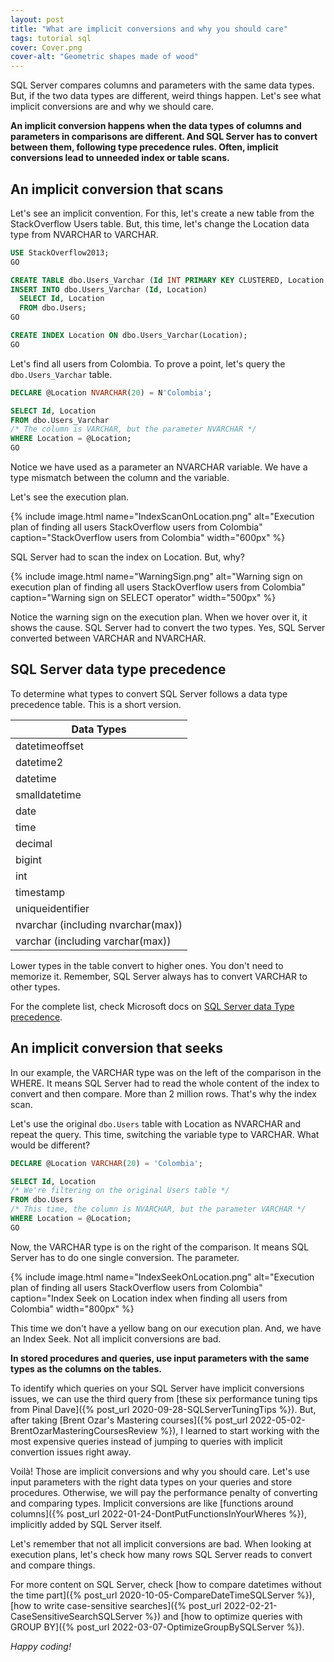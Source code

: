 ```yaml
---
layout: post
title: "What are implicit conversions and why you should care"
tags: tutorial sql
cover: Cover.png
cover-alt: "Geometric shapes made of wood"
---
```


SQL Server compares columns and parameters with the same data types. But, if the two data types are different, weird things happen. Let's see what implicit conversions are and why we should care.

**An implicit conversion happens when the data types of columns and parameters in comparisons are different. And SQL Server has to convert between them, following type precedence rules. Often, implicit conversions lead to unneeded index or table scans.**

## An implicit conversion that scans

Let's see an implicit convention. For this, let's create a new table from the StackOverflow Users table. But, this time, let's change the Location data type from NVARCHAR to VARCHAR.

```sql
USE StackOverflow2013;
GO

CREATE TABLE dbo.Users_Varchar (Id INT PRIMARY KEY CLUSTERED, Location VARCHAR(100));
INSERT INTO dbo.Users_Varchar (Id, Location)
  SELECT Id, Location
  FROM dbo.Users;
GO

CREATE INDEX Location ON dbo.Users_Varchar(Location);
GO
```

Let's find all users from Colombia. To prove a point, let's query the `dbo.Users_Varchar` table.

```sql
DECLARE @Location NVARCHAR(20) = N'Colombia';

SELECT Id, Location
FROM dbo.Users_Varchar
/* The column is VARCHAR, but the parameter NVARCHAR */
WHERE Location = @Location;
GO
```

Notice we have used as a parameter an NVARCHAR variable. We have a type mismatch between the column and the variable.

Let's see the execution plan.

{% include image.html name="IndexScanOnLocation.png" alt="Execution plan of finding all users StackOverflow users from Colombia" caption="StackOverflow users from Colombia" width="600px" %}

SQL Server had to scan the index on Location. But, why?

{% include image.html name="WarningSign.png" alt="Warning sign on execution plan of finding all users StackOverflow users from Colombia" caption="Warning sign on SELECT operator" width="500px" %}

Notice the warning sign on the execution plan. When we hover over it, it shows the cause. SQL Server had to convert the two types. Yes, SQL Server converted between VARCHAR and NVARCHAR.

## SQL Server data type precedence

To determine what types to convert SQL Server follows a data type precedence table. This is a short version.

| Data Types |
|---|
| datetimeoffset |
| datetime2 |
| datetime |
| smalldatetime |
| date |
| time |
| decimal |
| bigint |
| int |
| timestamp |
| uniqueidentifier |
| nvarchar (including nvarchar(max)) |
| varchar (including varchar(max)) |

Lower types in the table convert to higher ones. You don't need to memorize it. Remember, SQL Server always has to convert VARCHAR to other types.

For the complete list, check Microsoft docs on [SQL Server data Type precedence](https://docs.microsoft.com/en-us/sql/t-sql/data-types/data-type-precedence-transact-sql?view=sql-server-ver15).

## An implicit conversion that seeks

In our example, the VARCHAR type was on the left of the comparison in the WHERE. It means SQL Server had to read the whole content of the index to convert and then compare. More than 2 million rows. That's why the index scan.

Let's use the original `dbo.Users` table with Location as NVARCHAR and repeat the query. This time, switching the variable type to VARCHAR. What would be different?

```sql
DECLARE @Location VARCHAR(20) = 'Colombia';

SELECT Id, Location
/* We're filtering on the original Users table */
FROM dbo.Users
/* This time, the column is NVARCHAR, but the parameter VARCHAR */
WHERE Location = @Location;
GO
```

Now, the VARCHAR type is on the right of the comparison. It means SQL Server has to do one single conversion. The parameter.

{% include image.html name="IndexSeekOnLocation.png" alt="Execution plan of finding all users StackOverflow users from Colombia" caption="Index Seek on Location index when finding all users from Colombia" width="800px" %}

This time we don't have a yellow bang on our execution plan. And, we have an Index Seek. Not all implicit conversions are bad.

**In stored procedures and queries, use input parameters with the same types as the columns on the tables.**

To identify which queries on your SQL Server have implicit conversions issues, we can use the third query from [these six performance tuning tips from Pinal Dave]({% post_url 2020-09-28-SQLServerTuningTips %}). But, after taking [Brent Ozar's Mastering courses]({% post_url 2022-05-02-BrentOzarMasteringCoursesReview %}), I learned to start working with the most expensive queries instead of jumping to queries with implicit convertion issues right away.

Voilà! Those are implicit conversions and why you should care. Let's use input parameters with the right data types on your queries and store procedures. Otherwise, we will pay the performance penalty of converting and comparing types. Implicit conversions are like [functions around columns]({% post_url 2022-01-24-DontPutFunctionsInYourWheres %}), implicitly added by SQL Server itself.

Let's remember that not all implicit conversions are bad. When looking at execution plans, let's check how many rows SQL Server reads to convert and compare things.

For more content on SQL Server, check [how to compare datetimes without the time part]({% post_url 2020-10-05-CompareDateTimeSQLServer %}), [how to write case-sensitive searches]({% post_url 2022-02-21-CaseSensitiveSearchSQLServer %}) and [how to optimize queries with GROUP BY]({% post_url 2022-03-07-OptimizeGroupBySQLServer %}).

_Happy coding!_